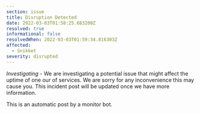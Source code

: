 ```yaml
---
section: issue
title: Disruption Detected
date: 2022-03-03T01:58:25.683200Z
resolved: true
informational: false
resolvedWhen: 2022-03-03T01:59:34.816303Z
affected:
  - Snikket
severity: disrupted
---
```

*Investigating* - We are investigating a potential issue that might affect the uptime of one our of services. We are sorry for any inconvenience this may cause you. This incident post will be updated once we have more information.

This is an automatic post by a monitor bot.
        